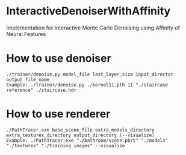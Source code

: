 # InteractiveDenoiserWithAffinity
Implementation for Interactive Monte Carlo Denoising using Affinity of Neural Features

# How to use denoiser
```
./trainer/denoise.py model_file last_layer_size input_director output_file_name
Example: ./trainer/denoise.py ./kernel11.pth 11 "./staircase reference" ./staircase.hdr
```
# How to use renderer
```
./PathTracer.exe base_scene_file extra_models_directory extra_textures_directory output_directory (--visualize)
Example: ./PathTracer.exe "./bathroom/scene.pbrt" "./models" "./textures" "./training images" --visualize
```